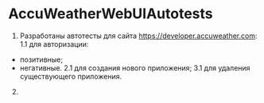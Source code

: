 # AccuWeatherWebUIAutotests
1. Разработаны автотесты для сайта https://developer.accuweather.com:
  1.1 для авторизации:
  - позитивные;
  - негативные.
  2.1 для создания нового приложения;
  3.1 для удаления существующего приложения.

2.
